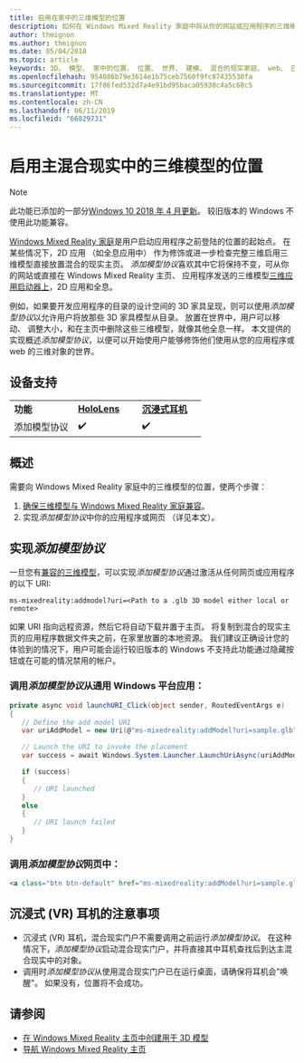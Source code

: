 ```yaml
---
title: 启用在家中的三维模型的位置
description: 如何在 Windows Mixed Reality 家庭中将从你的网站或应用程序的三维模型
author: thmignon
ms.author: thmignon
ms.date: 05/04/2018
ms.topic: article
keywords: 3D、 模型、 家中的位置、 位置、 世界、 建模、 混合的现实家庭、 web、 应用
ms.openlocfilehash: 954086b79e3614e1b75ceb7560f9fc87435530fa
ms.sourcegitcommit: 17f86fed532d7a4e91bd95baca05930c4a5c68c5
ms.translationtype: MT
ms.contentlocale: zh-CN
ms.lasthandoff: 06/11/2019
ms.locfileid: "66829731"
---
```

# <a name="enable-placement-of-3d-models-in-the-mixed-reality-home"></a>启用主混合现实中的三维模型的位置

> [!NOTE]
> 此功能已添加的一部分[Windows 10 2018 年 4 月更新](release-notes-april-2018.md)。 较旧版本的 Windows 不使用此功能兼容。

[Windows Mixed Reality 家庭](navigating-the-windows-mixed-reality-home.md)是用户启动应用程序之前登陆的位置的起始点。 在某些情况下，2D 应用 （如全息应用中） 作为修饰或进一步检查完整三维启用三维模型直接放置混合的现实主页。 *添加模型协议*喜欢其中它将保持不变，可从你的网站或直接在 Windows Mixed Reality 主页、 应用程序发送的三维模型[三维应用启动器上](3d-app-launcher-design-guidance.md)，2D 应用和全息。 

例如，如果要开发应用程序的目录的设计空间的 3D 家具呈现，则可以使用*添加模型协议*以允许用户将放那些 3D 家具模型从目录。 放置在世界中，用户可以移动、 调整大小，和在主页中删除这些三维模型，就像其他全息一样。 本文提供的实现概述*添加模型协议*，以便可以开始使用户能够修饰他们使用从您的应用程序或 web 的三维对象的世界。

## <a name="device-support"></a>设备支持

<table>
    <colgroup>
    <col width="33%" />
    <col width="33%" />
    <col width="33%" />
    </colgroup>
    <tr>
        <td><strong>功能</strong></td>
        <td><a href="hololens-hardware-details.md"><strong>HoloLens</strong></a></td>
        <td><a href="immersive-headset-hardware-details.md"><strong>沉浸式耳机</strong></a></td>
    </tr>
     <tr>
        <td>添加模型协议</td>
        <td>✔️</td>
        <td>✔️</td>
    </tr>
</table>

## <a name="overview"></a>概述

需要向 Windows Mixed Reality 家庭中的三维模型的位置，使两个步骤：
1. [确保三维模型与 Windows Mixed Reality 家庭兼容](creating-3d-models-for-use-in-the-windows-mixed-reality-home.md)。
2. 实现*添加模型协议*中你的应用程序或网页 （详见本文）。

## <a name="implementing-the-add-model-protocol"></a>实现*添加模型协议*

一旦您有[兼容的三维模型](creating-3d-models-for-use-in-the-windows-mixed-reality-home.md)，可以实现*添加模型协议*通过激活从任何网页或应用程序的以下 URI:

```
ms-mixedreality:addmodel?uri=<Path to a .glb 3D model either local or remote>
```

如果 URI 指向远程资源，然后它将自动下载并置于主页。 将复制到混合的现实主页的应用程序数据文件夹之前，在家里放置的本地资源。 我们建议正确设计您的体验到的情况下，用户可能会运行较旧版本的 Windows 不支持此功能通过隐藏按钮或在可能的情况禁用的帐户。 

### <a name="invoking-the-add-model-protocol-from-a-universal-windows-platform-app"></a>调用*添加模型协议*从通用 Windows 平台应用：

```C#
private async void launchURI_Click(object sender, RoutedEventArgs e)
{
   // Define the add model URI
   var uriAddModel = new Uri(@"ms-mixedreality:addModel?uri=sample.glb");

   // Launch the URI to invoke the placement
   var success = await Windows.System.Launcher.LaunchUriAsync(uriAddModel);

   if (success)
   {
      // URI launched
   }
   else
   {
      // URI launch failed
   }
}
```

### <a name="invoking-the-add-model-protocol-from-a-webpage"></a>调用*添加模型协议*网页中：

```html
<a class="btn btn-default" href="ms-mixedreality:addModel?uri=sample.glb"> Place 3D Model </a>
```

## <a name="considerations-for-immersive-vr-headsets"></a>沉浸式 (VR) 耳机的注意事项

* 沉浸式 (VR) 耳机，混合现实门户不需要调用之前运行*添加模型协议*。 在这种情况下，*添加模型协议*启动混合现实门户，并将直接其中耳机查找后到达主混合现实中的对象。 
* 调用时*添加模型协议*从使用混合现实门户已在运行桌面，请确保将耳机会"唤醒"。 如果没有，位置将不会成功。 

## <a name="see-also"></a>请参阅

* [在 Windows Mixed Reality 主页中创建用于 3D 模型](creating-3d-models-for-use-in-the-windows-mixed-reality-home.md)
* [导航 Windows Mixed Reality 主页](navigating-the-windows-mixed-reality-home.md)

